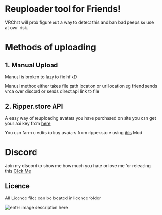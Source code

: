 # Reuploader tool for Friends!
VRChat will prob figure out a way to detect this and ban bad peeps so use at own risk.



# Methods of uploading
## 1. Manual Upload
Manual is broken to lazy to fix hf xD

Manual method either takes file path location or url location eg friend sends vrca over discord or sends direct api link to file

## 2. Ripper.store API
A easy way of reuploading avatars you have purchased on site
you can get your api key from [here](https://ripper.store/clientarea)

You can farm credits to buy avatars from ripper.store using [this](https://github.com/CodeAngel3/RipperStoreCredits) Mod

# Discord

Join my discord to show me how much you hate or love me for releasing this
[Click Me](https://discord.gg/uBQ2256Td8)

## Licence
All Licence files can be located in licence folder

![enter image description here](https://media.discordapp.net/attachments/854410284038750218/917120140800315443/JyK1uc9E.gif)
